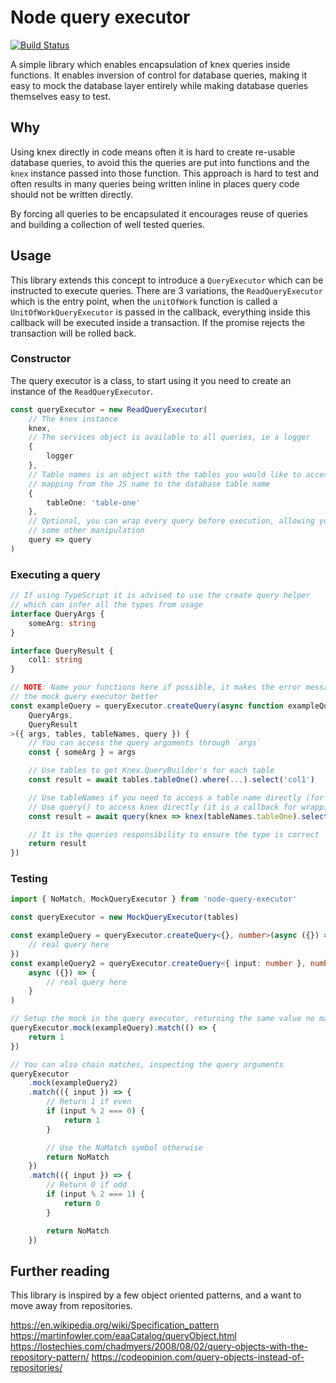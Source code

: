 # Node query executor

[![Build Status](https://travis-ci.com/sevenwestmedia-labs/node-knex-query-executor.svg?branch=master)](https://travis-ci.com/sevenwestmedia-labs/node-knex-query-executor)

A simple library which enables encapsulation of knex queries inside functions. It enables inversion of control for database queries, making it easy to mock the database layer entirely while making database queries themselves easy to test.

## Why

Using knex directly in code means often it is hard to create re-usable database queries, to avoid this the queries are put into functions and the `knex` instance passed into those function. This approach is hard to test and often results in many queries being written inline in places query code should not be written directly.

By forcing all queries to be encapsulated it encourages reuse of queries and building a collection of well tested queries.

## Usage

This library extends this concept to introduce a `QueryExecutor` which can be instructed to execute queries. There are 3 variations, the `ReadQueryExecutor` which is the entry point, when the `unitOfWork` function is called a `UnitOfWorkQueryExecutor` is passed in the callback, everything inside this callback will be executed inside a transaction. If the promise rejects the transaction will be rolled back.

### Constructor

The query executor is a class, to start using it you need to create an instance of the `ReadQueryExecutor`.

```ts
const queryExecutor = new ReadQueryExecutor(
    // The knex instance
    knex,
    // The services object is available to all queries, ie a logger
    {
        logger
    },
    // Table names is an object with the tables you would like to access,
    // mapping from the JS name to the database table name
    {
        tableOne: 'table-one'
    },
    // Optional, you can wrap every query before execution, allowing you to hook in logs or
    // some other manipulation
    query => query
)
```

### Executing a query

```ts
// If using TypeScript it is advised to use the create query helper
// which can infer all the types from usage
interface QueryArgs {
    someArg: string
}

interface QueryResult {
    col1: string
}

// NOTE: Name your functions here if possible, it makes the error messages when using
// the mock query executor better
const exampleQuery = queryExecutor.createQuery(async function exampleQuery<
    QueryArgs,
    QueryResult
>({ args, tables, tableNames, query }) {
    // You can access the query arguments through `args`
    const { someArg } = args

    // Use tables to get Knex.QueryBuilder's for each table
    const result = await tables.tableOne().where(...).select('col1')

    // Use tableNames if you need to access a table name directly (for joins etc)
    // Use query() to access knex directly (it is a callback for wrapping purposes)
    const result = await query(knex => knex(tableNames.tableOne).select('col1'))

    // It is the queries responsibility to ensure the type is correct
    return result
})
```

### Testing

```ts
import { NoMatch, MockQueryExecutor } from 'node-query-executor'

const queryExecutor = new MockQueryExecutor(tables)

const exampleQuery = queryExecutor.createQuery<{}, number>(async ({}) => {
    // real query here
})
const exampleQuery2 = queryExecutor.createQuery<{ input: number }, number>(
    async ({}) => {
        // real query here
    }
)

// Setup the mock in the query executor, returning the same value no matter the args
queryExecutor.mock(exampleQuery).match(() => {
    return 1
})

// You can also chain matches, inspecting the query arguments
queryExecutor
    .mock(exampleQuery2)
    .match(({ input }) => {
        // Return 1 if even
        if (input % 2 === 0) {
            return 1
        }

        // Use the NoMatch symbol otherwise
        return NoMatch
    })
    .match(({ input }) => {
        // Return 0 if odd
        if (input % 2 === 1) {
            return 0
        }

        return NoMatch
    })
```

## Further reading

This library is inspired by a few object oriented patterns, and a want to move away from repositories.

https://en.wikipedia.org/wiki/Specification_pattern
https://martinfowler.com/eaaCatalog/queryObject.html
https://lostechies.com/chadmyers/2008/08/02/query-objects-with-the-repository-pattern/
https://codeopinion.com/query-objects-instead-of-repositories/
